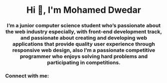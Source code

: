 <h1 align="center">Hi 👋, I'm Mohamed Dwedar</h1>
<h3 align="center">I’m a junior computer science student who’s passionate about the web industry especially, with front-end development track, and passionate about creating and developing web applications that provide quality user experience through responsive web design, also I’m a passionate competitive programmer who enjoys solving hard problems and participating in competitions.</h3>

<h3 align="left">Connect with me:</h3>
<p align="left">
</p>

